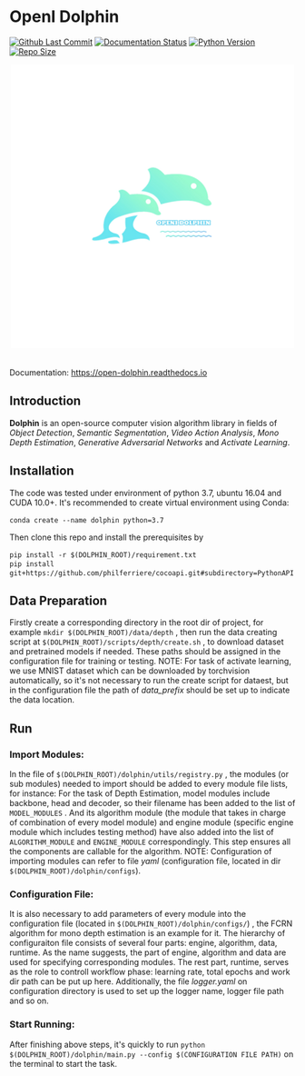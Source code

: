 # OpenI Dolphin

[![Github Last Commit](https://img.shields.io/github/last-commit/lin-yuxiang/dolphin)](https://img.shields.io/github/last-commit/lin-yuxiang/dolphin)
[![Documentation Status](https://readthedocs.org/projects/open-dolphin/badge/?version=latest)](https://open-dolphin.readthedocs.io/en/latest/?badge=latest)
[![Python Version](https://img.shields.io/badge/python-3.6%20%7C%203.7-blue)](https://img.shields.io/badge/python-3.6%20%7C%203.7-blue)
[![Repo Size](https://img.shields.io/github/repo-size/lin-yuxiang/dolphin)](https://img.shields.io/github/repo-size/lin-yuxiang/dolphin)
</br>

<div  align="center">
<img src="image/dolphin.png" width = "500" height = "500">
</div></br>


Documentation: https://open-dolphin.readthedocs.io

## Introduction

**Dolphin** is an open-source computer vision algorithm library in fields of *Object Detection*, *Semantic Segmentation*, *Video Action Analysis*, *Mono Depth Estimation*, *Generative Adversarial Networks* and *Activate Learning*.

## Installation

The code was tested under environment of python 3.7, ubuntu 16.04 and CUDA 10.0+. It's recommended to create virtual environment using Conda:
```shell
conda create --name dolphin python=3.7
```  
Then clone this repo and install the prerequisites by 
```shell
pip install -r $(DOLPHIN_ROOT)/requirement.txt
pip install git+https://github.com/philferriere/cocoapi.git#subdirectory=PythonAPI
```

## Data Preparation

Firstly create a corresponding directory in the root dir of project, for example ``mkdir $(DOLPHIN_ROOT)/data/depth`` , then run the data creating script at ``$(DOLPHIN_ROOT)/scripts/depth/create.sh`` , to download dataset and pretrained models if needed. These paths should be assigned in the configuration file for training or testing. 
NOTE: For task of activate learning, we use MNIST dataset which can be downloaded by torchvision automatically, so it's not necessary to run the create script for dataest, but in the configuration file the path of *data_prefix* should be set up to indicate the data location.

## Run

### Import Modules:

In the file of ``$(DOLPHIN_ROOT)/dolphin/utils/registry.py`` , the modules (or sub modules) needed to import should be added to every module file lists, for instance: For the task of Depth Estimation, model modules include backbone, head and decoder, so their filename has been added to the list of ``MODEL_MODULES`` . And its algorithm module (the module that takes in charge of combination of every model module) and engine module (specific engine module which includes testing method) have also added into the list of ``ALGORITHM_MODULE`` and ``ENGINE_MODULE`` correspondingly. This step ensures all the components are callable for the algorithm.
NOTE: Configuration of importing modules can refer to file *yaml* (configuration file, located in dir ``$(DOLPHIN_ROOT)/dolphin/configs``).

### Configuration File:

It is also necessary to add parameters of every module into the configuration file (located in ``$(DOLPHIN_ROOT)/dolphin/configs/``) , the FCRN algorithm for mono depth estimation is an example for it. The hierarchy of configuraiton file consists of several four parts: engine, algorithm, data, runtime. As the name suggests, the part of engine, algorithm and data are used for specifying corresponding modules. The rest part, runtime, serves as the role to controll workflow phase: learning rate, total epochs and work dir path can be put up here. Additionally, the file *logger.yaml* on configuration directory is used to set up the logger name, logger file path and so on.

### Start Running:

After finishing above steps, it's quickly to run ``python $(DOLPHIN_ROOT)/dolphin/main.py --config $(CONFIGURATION FILE PATH)`` on the terminal to start the task.